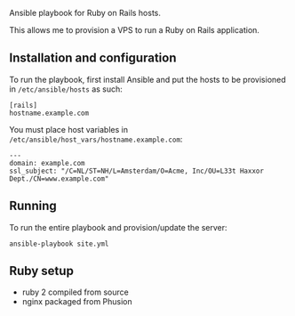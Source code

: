 Ansible playbook for Ruby on Rails hosts.

This allows me to provision a VPS to run a Ruby on Rails application.

## Installation and configuration

To run the playbook, first install Ansible and put the hosts to be provisioned in `/etc/ansible/hosts` as such:

```
[rails]
hostname.example.com
```

You must place host variables in `/etc/ansible/host_vars/hostname.example.com`:

```
---
domain: example.com
ssl_subject: "/C=NL/ST=NH/L=Amsterdam/O=Acme, Inc/OU=L33t Haxxor Dept./CN=www.example.com"
```

## Running

To run the entire playbook and provision/update the server:

```
ansible-playbook site.yml
```

## Ruby setup

* ruby 2 compiled from source
* nginx packaged from Phusion

